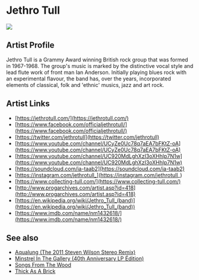 # Jethro Tull

![](../../asssets/artists/Jethro_Tull.png)

## Artist Profile

Jethro Tull is a Grammy Award winning British rock group that was formed in 1967-1968. The group's music is marked by the distinctive vocal style and lead flute work of front man Ian Anderson. Initially playing blues rock with an experimental flavour, the band has, over the years, incorporated elements of classical, folk and 'ethnic' musics, jazz and art rock.

## Artist Links

- [https://jethrotull.com/](https://jethrotull.com/)
- [https://www.facebook.com/officialjethrotull/](https://www.facebook.com/officialjethrotull/)
- [https://twitter.com/jethrotull](https://twitter.com/jethrotull)
- [https://www.youtube.com/channel/UCyZe0Uc78q7aEA7bFKtZ-oA](https://www.youtube.com/channel/UCyZe0Uc78q7aEA7bFKtZ-oA)
- [https://www.youtube.com/channel/UC920MdLghXzI3oXHhlp7N1w](https://www.youtube.com/channel/UC920MdLghXzI3oXHhlp7N1w)
- [https://soundcloud.com/ia-taab2](https://soundcloud.com/ia-taab2)
- [https://instagram.com/jethrotull_](https://instagram.com/jethrotull_)
- [https://www.collecting-tull.com/](https://www.collecting-tull.com/)
- [http://www.progarchives.com/artist.asp?id=418](http://www.progarchives.com/artist.asp?id=418)
- [https://en.wikipedia.org/wiki/Jethro_Tull_(band)](https://en.wikipedia.org/wiki/Jethro_Tull_(band))
- [https://www.imdb.com/name/nm1432618/](https://www.imdb.com/name/nm1432618/)


## See also

- [Aqualung (The 2011 Steven Wilson Stereo Remix)](Jethro_Tull-Aqualung_The_2011_Steven_Wilson_Stereo_Remix.md)
- [Minstrel In The Gallery (40th Anniversary LP Édition)](Jethro_Tull-Minstrel_In_The_Gallery_40th_Anniversary_LP_Édition.md)
- [Songs From The Wood](Jethro_Tull-Songs_From_The_Wood.md)
- [Thick As A Brick](Jethro_Tull-Thick_As_A_Brick.md)
